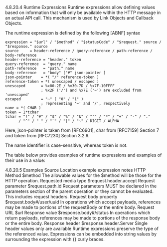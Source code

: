 4.8.20.4 Runtime Expressions
Runtime expressions allow defining values based on information that will only be available within the HTTP message in an actual API call. This mechanism is used by Link Objects and Callback Objects.

The runtime expression is defined by the following [ABNF] syntax

    expression = "$url" / "$method" / "$statusCode" / "$request." source / "$response." source
    source     = header-reference / query-reference / path-reference / body-reference
    header-reference = "header." token
    query-reference  = "query." name
    path-reference   = "path." name
    body-reference   = "body" ["#" json-pointer ]
    json-pointer    = *( "/" reference-token )
    reference-token = *( unescaped / escaped )
    unescaped       = %x00-2E / %x30-7D / %x7F-10FFFF
                    ; %x2F ('/') and %x7E ('~') are excluded from 'unescaped'
    escaped         = "~" ( "0" / "1" )
                    ; representing '~' and '/', respectively
    name = *( CHAR )
    token = 1*tchar
    tchar = "!" / "#" / "$" / "%" / "&" / "'" / "*" / "+" / "-" / "."
          / "^" / "_" / "`" / "|" / "~" / DIGIT / ALPHA
Here, json-pointer is taken from [RFC6901], char from [RFC7159] Section 7 and token from [RFC7230] Section 3.2.6.

The name identifier is case-sensitive, whereas token is not.

The table below provides examples of runtime expressions and examples of their use in a value:

4.8.20.5 Examples
Source Location	example expression	notes
HTTP Method	$method	The allowable values for the $method will be those for the HTTP operation.
Requested media type	$request.header.accept
Request parameter	$request.path.id	Request parameters MUST be declared in the parameters section of the parent operation or they cannot be evaluated. This includes request headers.
Request body property	$request.body#/user/uuid	In operations which accept payloads, references may be made to portions of the requestBody or the entire body.
Request URL	$url
Response value	$response.body#/status	In operations which return payloads, references may be made to portions of the response body or the entire body.
Response header	$response.header.Server	Single header values only are available
Runtime expressions preserve the type of the referenced value. Expressions can be embedded into string values by surrounding the expression with {} curly braces.